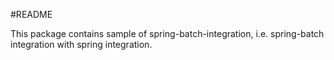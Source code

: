 #README

This package contains sample of spring-batch-integration, i.e. spring-batch integration with spring integration.